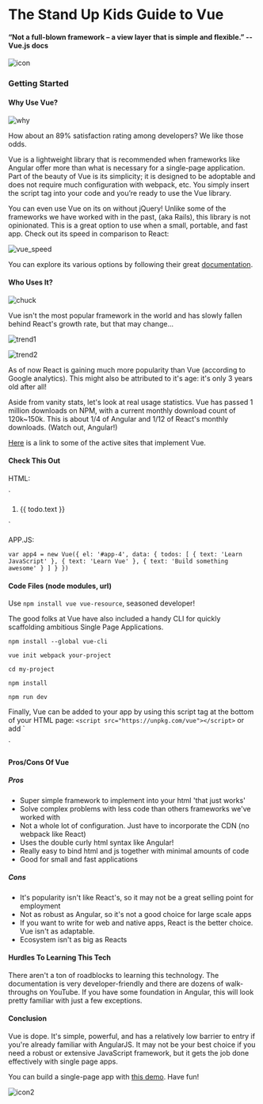 # The Stand Up Kids Guide to Vue
#### “Not a full-blown framework – a view layer that is simple and flexible.” --Vue.js docs

![icon](./app/assets/images/vue-icon.jpeg)

### Getting Started

#### Why Use Vue?

![why](https://media.giphy.com/media/n9tdoAI1FcwqA/giphy.gif)

How about an 89% satisfaction rating among developers? We like those odds.

Vue is a lightweight library that is recommended when frameworks like Angular offer more than what is necessary for a single-page application. Part of the beauty of Vue is its simplicity; it is designed to be adoptable and does not require much configuration with webpack, etc. You simply insert the script tag into your code and you’re ready to use the Vue library.

You can even use Vue on its on without jQuery! Unlike some of the frameworks we have worked with in the past, (aka Rails), this library is not opinionated. This is a great option to use when a small, portable, and fast app. Check out its speed in comparison to React:

![vue_speed](./app/assets/images/vue_speed.png)

You can explore its various options by following their great [documentation](https://vuejs.org/v2/guide/).

#### Who Uses It?
![chuck](https://media.giphy.com/media/3o7btQqC3dIlJNf5zW/giphy.gif)

Vue isn't the most popular framework in the world and has slowly fallen behind React's growth rate, but that may change...

![trend1](./app/assets/images/2017_trend_graph.png)

![trend2](./app/assets/images/last_year_trend_graph.png)

As of now React is gaining much more popularity than Vue (according to Google analytics). This might also be attributed to it's age: it's only 3 years old after all!

Aside from vanity stats, let's look at real usage statistics. Vue has passed 1 million downloads on NPM, with a current monthly download count of 120k~150k. This is about 1/4 of Angular and 1/12 of React's monthly downloads. (Watch out, Angular!)

[Here](href="https://github.com/vuejs/awesome-vue#commercial-products") is a link to some of the active sites that implement Vue.

#### Check This Out
HTML:

`<div id="app-4">
   <ol>
   <li v-for="todo in todos">
      {{ todo.text }}
    </li>
  </ol>
</div>`

APP.JS:

`var app4 = new Vue({
  el: '#app-4',
  data: {
    todos: [
      { text: 'Learn JavaScript' },
      { text: 'Learn Vue' },
      { text: 'Build something awesome' }
    ]
  }
})`

#### Code Files (node modules, url)
Use `npm install vue vue-resource`, seasoned developer!

The good folks at Vue have also included a handy CLI for quickly scaffolding ambitious Single Page Applications.

`npm install --global vue-cli`

 `vue init webpack your-project`

 `cd my-project`

 `npm install`

 `npm run dev`

Finally, Vue can be added to your app by using this script tag at the bottom of your HTML page: `<script src="https://unpkg.com/vue"></script>` or add ` <script src="node_modules/vue/dist/vue.js"></script>
 <script src="node_modules/vue-resource/dist/vue-resource.js"></script>`

#### Pros/Cons Of Vue

##### Pros
<ul>
  <li>Super simple framework to implement into your html 'that just works'</li>
  <li>Solve complex problems with less code than others frameworks we've worked with</li>
  <li>Not a whole lot of configuration. Just have to incorporate the CDN (no webpack like React)</li>
  <li>Uses the double curly html syntax like Angular!</li>
  <li>Really easy to bind html and js together with minimal amounts of code</li>
  <li>Good for small and fast applications</li>
</ul>

##### Cons
<ul>
  <li>It's popularity isn't like React's, so it may not be a great selling point for employment</li>
  <li>Not as robust as Angular, so it's not a good choice for large scale apps</li>
  <li>If you want to write for web and native apps, React is the better choice. Vue isn't as adaptable.</li>
  <li>Ecosystem isn't as big as Reacts</li>
</ul>

#### Hurdles To Learning This Tech

There aren't a ton of roadblocks to learning this technology. The documentation is very developer-friendly and there are dozens of walk-throughs on YouTube. If you have some foundation in Angular, this will look pretty familiar with just a few exceptions.

#### Conclusion

Vue is dope. It's simple, powerful, and has a relatively low barrier to entry if you're already familiar with AngularJS. It may not be your best choice if you need a robust or extensive JavaScript framework, but it gets the job done effectively with single page apps.

You can build a single-page app with [this demo](https://scotch.io/tutorials/build-an-app-with-vue-js-a-lightweight-alternative-to-angularjs). Have fun!

![icon2](./app/assets/images/vue-icon2.png)
